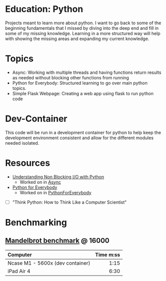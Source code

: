# Education: Python

Projects meant to learn more about python. I want to go back to some of the beginning fundamentals that I missed by diving into the deep end and fill in some of my missing knowledge.  Learning in a more structured way will help with showing the missing areas and expanding my current knowledge.  

# Topics

 - Async: Working with multiple threads and having functions return results as needed without blocking other functions from running
 - Python for Everybody: Structured learning to go over main python topics.  
 - Simple Flask Webpage: Creating a web app using flask to run python code

# Dev-Container

This code will be run in a development container for python to help keep the development environment consistent and allow for the different modules needed isolated. 

# Resources

 - [Understanding Non Blocking I/O with Python](https://medium.com/vaidikkapoor/understanding-non-blocking-i-o-with-python-part-1-ec31a2e2db9b)
    - Worked on in [Async](./Async/README.md)
 - [Python for Everybody](https://www.py4e.com/book)
    - Worked on in [PythonForEverybody](./PythonForEverybody/README.md)
 - [ ] "Think Python: How to Think Like a Computer Scientist"

# Benchmarking

## [Mandelbrot benchmark](./Mandelbrot-benchmark.py) @ 16000

| Computer | Time m:ss |
| :-- | --: |
| Ncase M1 - 5600x (dev container) | 1:15 |
| iPad Air 4 | 6:30 |